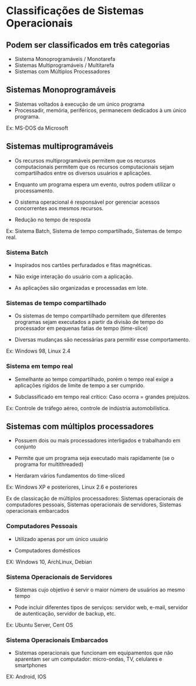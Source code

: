 # Classificações de Sistemas Operacionais

## Podem ser classificados em três categorias

- Sistema Monoprogramáveis / Monotarefa
- Sistemas Multiprogramáveis / Multitarefa
- Sistemas com Múltiplos Processadores

## Sistemas Monoprogramáveis

- Sistemas voltados à execução de um único programa
- Processadir, memória, periféricos, permanecem dedicados à um único programa.

Ex: MS-DOS da Microsoft

## Sistemas multiprogramáveis

- Os recursos multiprogramáveis permitem que os recursos computacionais permitem que os recursos computacionais sejam compartilhados entre os diversos usuários e aplicações.

- Enquanto um programa espera um evento, outros podem utilizar o processamento.

- O sistema operacional é responsável por gerenciar acessos concorrentes aos mesmos recursos.

- Redução no tempo de resposta

Ex: Sistema Batch, Sistema de tempo compartilhado, Sistemas de tempo real.

### Sistema Batch

- Inspirados nos cartões perfuradados e fitas magnéticas.

- Não exige interação do usuário com a aplicação.

- As aplicações são organizadas e processadas em lote.

### Sistemas de tempo compartilhado

- Os sistemas de tempo compartilhado permitem que diferentes programas sejam executados a partir da divisão de tempo do processador em pequenas fatias de tempo (time-slice)

- Diversas mudanças são necessárias para permitir esse comportamento.

Ex: Windows 98, Linux 2.4

### Sistema em tempo real

- Semelhante ao tempo compartilhado, porém o tempo real exige a aplicações rígidos de limite de tempo a ser cumprido.

- Subclassificado em tempo real crítico: Caso ocorra = grandes prejuízos.

Ex: Controle de tráfego aéreo, controle de indústria automobilística.

## Sistemas com múltiplos processadores

- Possuem dois ou mais processadores interligados e
trabalhando em conjunto

- Permite que um programa seja executado mais
rapidamente (se o programa for multithreaded)

- Herdaram vários fundamentos do time-sliced

Ex: Windows XP e posteriores, Linux 2.6 e posteriores

Ex de classicação de múltiplos processadores: Sistemas operacionais de computadores pessoais, Sistemas operacionais de servidores, Sistemas operacionais embarcados

### Computadores Pessoais

- Utilizado apenas por um único usuário

- Computadores domésticos

EX: Windows 10, ArchLinux, Debian

### Sistema Operacionais de Servidores

- Sistemas cujo objetivo é servir o maior número
de usuários ao mesmo tempo

- Pode incluir diferentes tipos de serviços:
servidor web, e-mail, servidor de autenticação,
servidor de backup, etc.

Ex: Ubuntu Server, Cent OS

### Sistema Operacionais Embarcados

- Sistemas operacionais que funcionam em
equipamentos que não aparentam ser um computador:
micro-ondas, TV, celulares e smartphones

EX: Android, IOS

